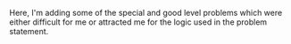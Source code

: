 Here, I'm adding some of the special and good level problems which were either difficult for me or attracted me for the logic used in the problem statement.
